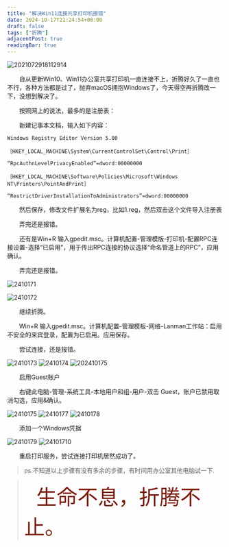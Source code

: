 ```yaml
---
title: "解决Win11连接共享打印机报错"
date: 2024-10-17T21:24:54+08:00
draft: false
tags: ["折腾"]
adjacentPost: true
readingBar: true
---
```


![2021072918112914](https://cdn.jsdelivr.net/gh/tosspi/picx-images-hosting@master/2021072918112914.8vmwnvc01i.jpg)

&emsp;&emsp;自从更新Win10、Win11办公室共享打印机一直连接不上，折腾好久了一直也不行，各种方法都是过了，抛弃macOS拥抱Windows了，今天得空再折腾改一下，没想到解决了。

&emsp;&emsp;按照网上的说法，最多的是注册表：

&emsp;&emsp;新建记事本文档，输入如下内容：

```
Windows Registry Editor Version 5.00

［HKEY_LOCAL_MACHINE\System\CurrentControlSet\Control\Print］

“RpcAuthnLevelPrivacyEnabled”=dword:00000000

［HKEY_LOCAL_MACHINE\Software\Policies\Microsoft\Windows NT\Printers\PointAndPrint］

“RestrictDriverInstallationToAdministrators”=dword:00000000
```

&emsp;&emsp;然后保存，修改文件扩展名为reg，比如1.reg，然后双击这个文件导入注册表

&emsp;&emsp;弄完还是报错。

&emsp;&emsp;还有是Win+R 输入gpedit.msc。计算机配置-管理模版-打印机-配置RPC连接设置-选择“已启用”，用于传出RPC连接的协议选择“命名管道上的RPC”，应用确认。

&emsp;&emsp;弄完还是报错。

![2410171](https://cdn.jsdelivr.net/gh/tosspi/picx-images-hosting@master/2410171.4919n5xv2r.jpg)

![2410172](https://cdn.jsdelivr.net/gh/tosspi/picx-images-hosting@master/2410172.3k8035ac2d.jpg)

&emsp;&emsp;继续折腾。

&emsp;&emsp;Win+R 输入gpedit.msc。计算机配置-管理模板-网络-Lanman工作站：启用不安全的来宾登录，配置为已启用。应用保存。

&emsp;&emsp;尝试连接，还是报错。

![2410173](https://cdn.jsdelivr.net/gh/tosspi/picx-images-hosting@master/2410173.5mnsr78x3r.jpg)
![2410174](https://cdn.jsdelivr.net/gh/tosspi/picx-images-hosting@master/2410174.4n7pe165y1.jpg)
![202410175](https://cdn.jsdelivr.net/gh/tosspi/picx-images-hosting@master/202410175.5fkkvrmro1.jpg)

&emsp;&emsp;启用Guest账户

&emsp;&emsp;右键此电脑-管理-系统工具-本地用户和组-用户-双击 Guest，账户已禁用取消勾选，应用&确认。

![2410175](https://cdn.jsdelivr.net/gh/tosspi/picx-images-hosting@master/2410175.8z6ilkphfs.jpg)
![2410177](https://cdn.jsdelivr.net/gh/tosspi/picx-images-hosting@master/2410177.9nzs5ld0g9.jpg)
![2410178](https://cdn.jsdelivr.net/gh/tosspi/picx-images-hosting@master/2410178.3d4s7po6mj.jpg)

&emsp;&emsp;添加一个Windows凭据

![2410179](https://cdn.jsdelivr.net/gh/tosspi/picx-images-hosting@master/2410179.7ax5odz79p.jpg)
![24101710](https://cdn.jsdelivr.net/gh/tosspi/picx-images-hosting@master/24101710.45hnpg4scu.jpg)

&emsp;&emsp;重启打印服务，尝试连接打印机居然成功了。

> ps.不知道以上步骤有没有多余的步骤，有时间用办公室其他电脑试一下. 





>&emsp;&emsp;<font size=9 color=#7a1b0c>生命不息，折腾不止。</font>





